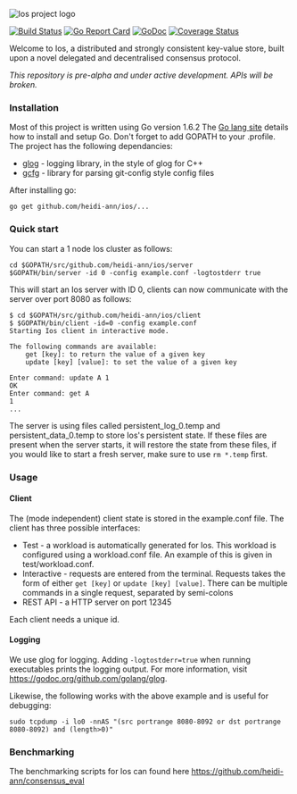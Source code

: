 ![Ios project logo](../master/misc/logo.png?raw=true)


[![Build Status](https://travis-ci.org/heidi-ann/ios.svg?branch=master)](https://travis-ci.org/heidi-ann/ios)
[![Go Report Card](https://goreportcard.com/badge/github.com/heidi-ann/ios)](https://goreportcard.com/report/github.com/heidi-ann/ios)
[![GoDoc](https://godoc.org/github.com/heidi-ann/ios?status.svg)](https://godoc.org/github.com/heidi-ann/ios)
[![Coverage Status](https://coveralls.io/repos/github/heidi-ann/ios/badge.svg?branch=master)](https://coveralls.io/github/heidi-ann/ios?branch=master)

Welcome to Ios, a distributed and strongly consistent key-value store, built upon a novel delegated and decentralised consensus protocol.

*This repository is pre-alpha and under active development. APIs will be broken.*


### Installation

Most of this project is written using Go version 1.6.2 The [Go lang site](https://golang.org/) details how to install and setup Go. Don't forget to add GOPATH to your .profile. The project has the following dependancies:
* [glog](github.com/golang/glog) - logging library, in the style of glog for C++
* [gcfg](gopkg.in/gcfg.v1) - library for parsing git-config style config files

After installing go:
```
go get github.com/heidi-ann/ios/...
```

### Quick start
You can start a 1 node Ios cluster as follows:
```
cd $GOPATH/src/github.com/heidi-ann/ios/server
$GOPATH/bin/server -id 0 -config example.conf -logtostderr true
```
This will start an Ios server with ID 0, clients can now communicate with the server over port 8080 as follows:
```
$ cd $GOPATH/src/github.com/heidi-ann/ios/client
$ $GOPATH/bin/client -id=0 -config example.conf
Starting Ios client in interactive mode.

The following commands are available:
	get [key]: to return the value of a given key
	update [key] [value]: to set the value of a given key

Enter command: update A 1
OK
Enter command: get A
1
...
```
The server is using files called persistent_log_0.temp and persistent_data_0.temp to store Ios's persistent state. If these files are present when the server starts, it will restore the state from these files, if you would like to start a fresh server, make sure to use ``rm *.temp`` first.

### Usage

#### Client

The (mode independent) client state is stored in the example.conf file. The client has three possible interfaces:
* Test - a workload is automatically generated for Ios. This workload is configured using a workload.conf file. An example of this is given in test/workload.conf.
* Interactive - requests are entered from the terminal. Requests takes the form of either ``get [key]`` or ``update [key] [value]``. There can be multiple commands in a single request, separated by semi-colons
* REST API - a HTTP server on port 12345

Each client needs a unique id.

#### Logging

We use glog for logging. Adding `-logtostderr=true` when running executables prints the logging output. For more information, visit https://godoc.org/github.com/golang/glog.

Likewise, the following works with the above example and is useful for debugging:
```
sudo tcpdump -i lo0 -nnAS "(src portrange 8080-8092 or dst portrange 8080-8092) and (length>0)"
```

### Benchmarking

The benchmarking scripts for Ios can found here https://github.com/heidi-ann/consensus_eval
